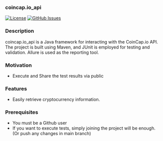 
### coincap.io_api

[![License](https://img.shields.io/badge/license-MIT-blue.svg)](https://opensource.org/licenses/MIT)
[![GitHub Issues](https://img.shields.io/github/issues/Semihcansertbas/coincap.io_api.svg)](https://github.com/Semihcansertbas/coincap.io_api/issues)

### Description
coincap.io_api is a Java framework for interacting with the CoinCap.io API. The project is built using Maven, and JUnit is employed for testing and validation. Allure is used as the reporting tool.

### Motivation
- Execute and Share the test results via public

### Features
- Easily retrieve cryptocurrency information.


### Prerequisites
- You must be a Github user
- If you want to execute tests, simply joining the project will be enough. (Or push any changes in main branch)


